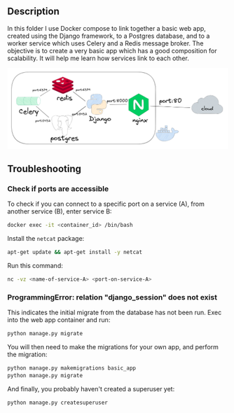 ## Description

In this folder I use Docker compose to link together a basic web app, created using the Django framework, to a Postgres database,
and to a worker service which uses Celery and a Redis message broker. The objective is to create a very basic app which has a
good composition for scalability. It will help me learn how services link to each other.

![alt text](app-structure.png)

## Troubleshooting

### Check if ports are accessible

To check if you can connect to a specific port on a service (A), from another service (B), enter service B:

```sh
docker exec -it <container_id> /bin/bash
```

Install the `netcat` package:

```sh
apt-get update && apt-get install -y netcat
```

Run this command:

```sh
nc -vz <name-of-service-A> <port-on-service-A>
```

### ProgrammingError: relation "django_session" does not exist

This indicates the initial migrate from the database has not been run. Exec into the web app container and run:

```sh
python manage.py migrate
```

You will then need to make the migrations for your own app, and perform the migration:

```sh
python manage.py makemigrations basic_app
python manage.py migrate
```

And finally, you probably haven't created a superuser yet:

```sh
python manage.py createsuperuser
```

